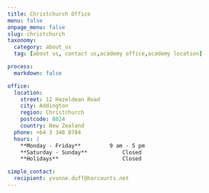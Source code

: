 ```yaml
---
title: Christchurch Office
menu: false
onpage_menu: false
slug: christchurch
taxonomy:
  category: about_us
  tag: [about us, contact us,academy office,academy location]

process:
  markdown: false

office:
  location:
    street: 12 Hazeldean Road
    city: Addington
    region: Christchurch
    postcode: 8024
    country: New Zealand
  phone: +64 3 348 8784
  hours: |
    **Monday - Friday**			9 am - 5 pm
    **Saturday - Sunday**			Closed
    **Holidays**					Closed

simple_contact:
  recipient: yvonne.duff@harcourts.net
---
```

